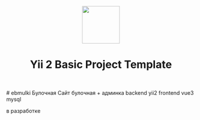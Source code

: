 <p align="center">
    <a href="https://github.com/artivus2" target="_blank">
        <img src="https://https://github.com/artivus2/embulki\embulki.jpg" height="100px">
    </a>
    <h1 align="center">Yii 2 Basic Project Template</h1>
    <br>
</p>
# ebmulki
Булочная
Сайт булочная + админка
backend yii2
frontend vue3
mysql

в разработке
